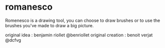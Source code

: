# romanesco

Romenesco is a drawing tool, you can choose to draw brushes or to use the brushes you've made to draw a big picture.

original idea : benjamin riollet @benriollet
original creation : benoit verjat @dcfvg
